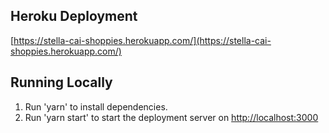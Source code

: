 ## Heroku Deployment
[https://stella-cai-shoppies.herokuapp.com/](https://stella-cai-shoppies.herokuapp.com/)

## Running Locally
1. Run 'yarn' to install dependencies.
2. Run 'yarn start' to start the deployment server on [http://localhost:3000](http://localhost:3000)
